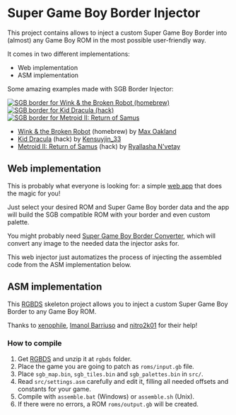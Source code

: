 # Super Game Boy Border Injector

This project contains allows to inject a custom Super Game Boy Border into (almost) any Game Boy ROM in the most possible user-friendly way.

It comes in two different implementations:

- Web implementation
- ASM implementation

Some amazing examples made with SGB Border Injector:

[![SGB border for Wink & the Broken Robot (homebrew)](https://github.com/marcrobledo/super-game-boy-border-injector/blob/main/examples/wink.png?raw=true)](https://maxoakland.itch.io/wink-gameboy)
[![SGB border for Kid Dracula (hack)](https://github.com/marcrobledo/super-game-boy-border-injector/blob/main/examples/kid_dracula.png?raw=true)](https://www.romhacking.net/hacks/8524/)
[![SGB border for Metroid II: Return of Samus](https://github.com/marcrobledo/super-game-boy-border-injector/blob/main/examples/metroid_2.png?raw=true)](https://www.romhacking.net/hacks/8548/)

- [Wink & the Broken Robot](https://maxoakland.itch.io/wink-gameboy) (homebrew) by [Max Oakland](https://twitter.com/WinkWinkerson)
- [Kid Dracula](https://www.romhacking.net/hacks/8524/) (hack) by [Kensuyjin_33](https://twitter.com/Kensuyjin_33/)
- [Metroid II: Return of Samus](https://www.romhacking.net/hacks/8548/) (hack) by [Ryallasha N'vetay](https://twitter.com/Ryallasha)

## Web implementation

This is probably what everyone is looking for: a simple [web app](https://www.marcrobledo.com/super-game-boy-border-injector/) that does the magic for you!

Just select your desired ROM and Super Game Boy border data and the app will build the SGB compatible ROM with your border and even custom palette.

You might probably need [Super Game Boy Border Converter](https://github.com/marcrobledo/super-game-boy-border-converter/), which will convert any image to the needed data the injector asks for.

This web injector just automatizes the process of injecting the assembled code from the ASM implementation below.

## ASM implementation

This [RGBDS](https://github.com/gbdev/rgbds) skeleton project allows you to inject a custom Super Game Boy Border to any Game Boy ROM.

Thanks to [xenophile](https://github.com/xenophile127), [Imanol Barriuso](https://github.com/imanolea) and [nitro2k01](https://github.com/nitro2k01) for their help!

### How to compile

1. Get [RGBDS](https://rgbds.gbdev.io/install) and unzip it at `rgbds` folder.
2. Place the game you are going to patch as `roms/input.gb` file.
3. Place `sgb_map.bin`, `sgb_tiles.bin` and `sgb_palettes.bin` in `src/`.
4. Read `src/settings.asm` carefully and edit it, filling all needed offsets and constants for your game.
5. Compile with `assemble.bat` (Windows) or `assemble.sh` (Unix).
6. If there were no errors, a ROM `roms/output.gb` will be created.
